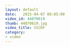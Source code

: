 ```yaml
---
layout: default
date:   2015-04-07 08:05:00
video_id: 44070619
thumb: 44070619.jpg
video_title: VICHY
category:
- video
---
```

